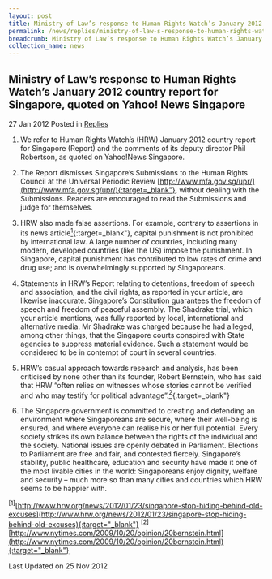 ```yaml
---
layout: post
title: Ministry of Law’s response to Human Rights Watch’s January 2012 country report for Singapore, quoted on Yahoo! News Singapore
permalink: /news/replies/ministry-of-law-s-response-to-human-rights-watch-s-january-2012-country-report-for-singapore/
breadcrumb: Ministry of Law’s response to Human Rights Watch’s January 2012 country report for Singapore, quoted on Yahoo! News Singapore
collection_name: news
---
```


Ministry of Law’s response to Human Rights Watch’s January 2012 country report for Singapore, quoted on Yahoo! News Singapore
---

27 Jan 2012 Posted in [Replies](/news/replies)

1. We refer to Human Rights Watch’s (HRW) January 2012 country report for Singapore (Report) and the comments of its deputy director Phil Robertson, as quoted on Yahoo!News Singapore.

2. The Report dismisses Singapore’s Submissions to the Human Rights Council at the Universal Periodic Review [http://www.mfa.gov.sg/upr/](http://www.mfa.gov.sg/upr/){:target=_blank"}, without dealing with the Submissions. Readers are encouraged to read the Submissions and judge for themselves.

3. HRW also made false assertions. For example, contrary to assertions in its news article[<sup>1</sup>](https://www.hrw.org/news/2012/01/23/singapore-stop-hiding-behind-old-excuses){:target=_blank"}, capital punishment is not prohibited by international law. A large number of countries, including many modern, developed countries (like the US) impose the punishment. In Singapore, capital punishment has contributed to low rates of crime and drug use; and is overwhelmingly supported by Singaporeans.

4. Statements in HRW’s Report relating to detentions, freedom of speech and association, and the civil rights, as reported in your article, are likewise inaccurate. Singapore’s Constitution guarantees the freedom of speech and freedom of peaceful assembly. The Shadrake trial, which your article mentions, was fully reported by local, international and alternative media. Mr Shadrake was charged because he had alleged, among other things, that the Singapore courts conspired with State agencies to suppress material evidence. Such a statement would be considered to be in contempt of court in several countries.

5. HRW’s casual approach towards research and analysis, has been criticised by none other than its founder, Robert Bernstein, who has said that HRW “often relies on witnesses whose stories cannot be verified and who may testify for political advantage”.[<sup>2</sup>](https://www.nytimes.com/2009/10/20/opinion/20bernstein.html){:target=_blank"}  

6. The Singapore government is committed to creating and defending an environment where Singaporeans are secure, where their well-being is ensured, and where everyone can realise his or her full potential. Every society strikes its own balance between the rights of the individual and the society.  National issues are openly debated in Parliament. Elections to Parliament are free and fair, and contested fiercely. Singapore’s stability, public healthcare, education and security have made it one of the most livable cities in the world: Singaporeans enjoy dignity, welfare and security – much more so than many cities and countries which HRW seems to be happier with.

<sup>[1]</sup>[http://www.hrw.org/news/2012/01/23/singapore-stop-hiding-behind-old-excuses](http://www.hrw.org/news/2012/01/23/singapore-stop-hiding-behind-old-excuses){:target="_blank"}
<sup>[2]</sup>[http://www.nytimes.com/2009/10/20/opinion/20bernstein.html](http://www.nytimes.com/2009/10/20/opinion/20bernstein.html){:target="_blank"}

<p class="right-side-updated">
  Last Updated on 25 Nov 2012
</p>

